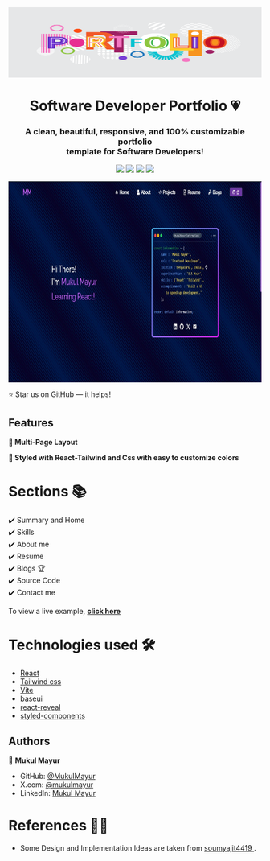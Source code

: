 <p align="center"> 
    <img src="Images/Portfolio.png" align="center" height="140" width=100%></img>
</p>
<h1 align="center"> Software Developer Portfolio 💗</h1> 
<h3 align="center"> A clean, beautiful, responsive, and 100% customizable portfolio <br /> template for Software Developers! </h3>

<p align="center">
<a href="https://www.npmjs.com/package/npm"><img src=" https://img.shields.io/badge/npm-10.8.3-green"></a>
<a href="https://tailwindcss.com/docs/guides/vite"><img src=" https://img.shields.io/badge/Tailwind_Css-3.4.10-blue"></a>
<a href="https://vitejs.dev/"><img src=" https://img.shields.io/badge/Vite-5.4.1-yellow"></a>
<a href="https://github.com/prettier/prettier"><img src=" https://img.shields.io/badge/code_style-prettier-red"></a>
</p>

<p align="center"> 
    <img align="center" alt="" height="400px" width="100%" src="./Images/Doc.jpg"/>
</p>

:star: Star us on GitHub — it helps!

## Features

**📖 Multi-Page Layout**

**🎨 Styled with React-Tailwind and Css with easy to customize colors**

# Sections 📚

✔️ Summary and Home\
✔️ Skills \
✔️ About me\
✔️ Resume\
✔️ Blogs 🏆\
✔️ Source Code\
✔️ Contact me

To view a live example, **[click here](https://mukulmayur.github.io/Portfolio/)**

# Technologies used 🛠️

- [React](https://reactjs.org/)
- [Tailwind css](https://tailwindcss.com/docs/guides/vite)
- [Vite](https://tailwindcss.com/docs/guides/vite)
- [baseui](https://github.com/uber/baseweb)
- [react-reveal](https://www.react-reveal.com/)
- [styled-components](https://styled-components.com/)

## Authors

👤 **Mukul Mayur**

- GitHub: [@MukulMayur](https://github.com/MukulMayur)
- X.com: [@mukulmayur](https://x.com/mayur_muku91178)
- LinkedIn: [Mukul Mayur](https://in.linkedin.com/in/mukul-mayur-98497821b)

# References 👏🏻

- Some Design and Implementation Ideas are taken from [soumyajit4419
  ](https://github.com/soumyajit4419/Portfolio).
